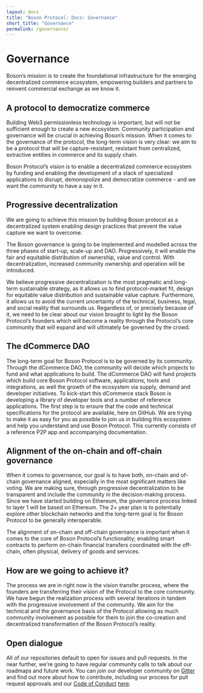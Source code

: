 ```yaml
---
layout: docs
title: "Boson Protocol: Docs: Governance"
short_title: "Governance"
permalink: /governance/
---
```


# Governance

Boson’s mission is to create the foundational infrastructure for the emerging
decentralized commerce ecosystem, empowering builders and partners to reinvent
commercial exchange as we know it.

## A protocol to democratize commerce

Building Web3 permissionless technology is important, but will not be sufficient
enough to create a new ecosystem. Community participation and governance will be
crucial in achieving Boson’s mission. When it comes to the governance of the
protocol, the long-term vision is very clear: we aim to be a protocol that will
be capture-resistant, resistant from centralized, extractive entities in
commerce and its supply chain.

Boson Protocol’s vision is to enable a decentralized commerce ecosystem by
funding and enabling the development of a stack of specialized applications to
disrupt, demonopolize and democratize commerce - and we want the community to
have a say in it.

## Progressive decentralization

We are going to achieve this mission by building Boson protocol as a
decentralized system enabling design practices that prevent the value capture we
want to overcome.

The Boson governance is going to be implemented and modelled across the three
phases of start-up, scale-up and DAO. Progressively, it will enable the fair and
equitable distribution of ownership, value and control. With decentralization,
increased community ownership and operation will be introduced.

We believe progressive decentralization is the most pragmatic and long-term
sustainable strategy, as it allows us to find protocol-market fit, design for
equitable value distribution and sustainable value capture. Furthermore, it
allows us to avoid the current uncertainty of the technical, business, legal,
and social reality that surrounds us. Regardless of, or precisely because of it,
we need to be clear about our vision brought to light by the Boson Protocol’s
founders which will become a reality through the Protocol’s core community that
will expand and will ultimately be governed by the crowd.

## The dCommerce DAO

The long-term goal for Boson Protocol is to be governed by its community.
Through the dCommerce DAO, the community will decide which projects to fund and
what applications to build. The dCommerce DAO will fund projects which build
core Boson Protocol software, applications, tools and integrations, as well the
growth of the ecosystem via supply, demand and developer initiatives. To
kick-start this dCommerce stack Boson is developing a library of developer tools
and a number of reference applications. The first step is to ensure that the
code and technical specifications for the protocol are available, here on
GitHub. We are trying to make it as easy for you as possible to join us in
building this ecosystem and help you understand and use Boson Protocol. This
currently consists of a reference P2P app and accompanying documentation.

## Alignment of the on-chain and off-chain governance

When it comes to governance, our goal is to have both, on-chain and of-chain
governance aligned, especially in the most significant matters like voting. We
are making sure, through progressive decentralization to be transparent and
include the community in the decision-making process. Since we have started
building on Ethereum, the governance process linked to layer 1 will be based on
Ethereum. The 2+ year plan is to potentially explore other blockchain networks
and the long-term goal is for Boson Protocol to be generally interoperable.

The alignment of on-chain and off-chain governance is important when it comes to
the core of Boson Protocol’s functionality; enabling smart contracts to perform
on-chain financial transfers coordinated with the off-chain, often physical,
delivery of goods and services.

## How are we going to achieve it?

The process we are in right now is the vision transfer process, where the
founders are transferring their vision of the Protocol to the core community. We
have begun the realization process with several iterations in tandem with the
progressive involvement of the community. We aim for the technical and the
governance basis of the Protocol allowing as much community involvement as
possible for them to join the co-creation and decentralized transformation of
the Boson Protocol’s reality.

## Open dialogue

All of our repositories default to open for issues and pull requests. In the
near further, we're going to have regular community calls to talk about our
roadmaps and future work. You can join our developer community on
[Gitter](https://gitter.im/BosonProtocol/community) and find out more about how
to contribute, including our process for pull request approvals and our
[Code of Conduct](https://github.com/bosonprotocol/docs/blob/main/CODE_OF_CONDUCT.md)
[here](https://github.com/bosonprotocol/docs).
